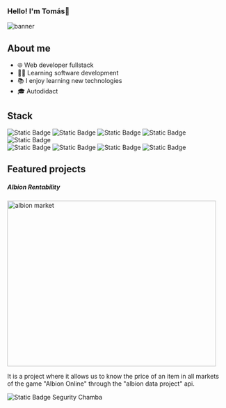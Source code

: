 ### Hello! I'm Tomás👋
![banner](https://github.com/TomasB-Dev/TomasB-Dev/assets/152812185/14cfb6df-ce08-4a2b-af17-ecb1f8407c53)

## About me
- 🌐 Web developer fullstack
- 👨‍💻 Learning software development
- 📚 I enjoy learning new technologies
- 🎓 Autodidact
 
## Stack
<img alt="Static Badge" src="https://img.shields.io/badge/HTML-red"> <img alt="Static Badge" src="https://img.shields.io/badge/CSS-blue"> <img alt="Static Badge" src="https://img.shields.io/badge/JavaScript-yellow"> 
<img alt="Static Badge" src="https://img.shields.io/badge/PHP-skyblue"> <img alt="Static Badge" src="https://img.shields.io/badge/Python-blue"></br> <img alt="Static Badge" src="https://img.shields.io/badge/SQL-orange">
 <img alt="Static Badge" src="https://img.shields.io/badge/git-red"> <img alt="Static Badge" src="https://img.shields.io/badge/Bootstrap-purple"> <img alt="Static Badge" src="https://img.shields.io/badge/API-white">

 ## Featured projects

 <tr>
  <td>
    <h5>Albion Rentability</h5>
   <img src="https://github.com/TomasB-Dev/TomasB-Dev/assets/152812185/b777ea2b-771f-4053-bf06-203be279219e" alt="albion market" width="480" height="380">
   <p>It is a project where it allows us to know the price of an item in all markets of the game "Albion Online" through the "albion data project" api.</p>
   <a href="https://github.com/TomasB-Dev/Albion-Rentability" target="_blank"></a><img alt="Static Badge" src="https://img.shields.io/badge/CODIGO-blackgreen"></a>

    
    
  
  </td>
  
  <td>Segurity Chamba</td>
</tr>











<!--
**TomasB-Dev/TomasB-Dev** is a ✨ _special_ ✨ repository because its `README.md` (this file) appears on your GitHub profile.

Here are some ideas to get you started:

- 🔭 I’m currently working on ...
- 🌱 I’m currently learning ...
- 👯 I’m looking to collaborate on ...
- 🤔 I’m looking for help with ...
- 💬 Ask me about ...
- 📫 How to reach me: ...
- 😄 Pronouns: ...
- ⚡ Fun fact: ...
-->
